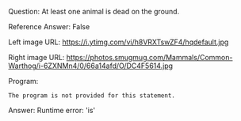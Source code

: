 Question: At least one animal is dead on the ground.

Reference Answer: False

Left image URL: https://i.ytimg.com/vi/h8VRXTswZF4/hqdefault.jpg

Right image URL: https://photos.smugmug.com/Mammals/Common-Warthog/i-6ZXNMn4/0/66a14afd/O/DC4F5614.jpg

Program:

```
The program is not provided for this statement.
```
Answer: Runtime error: 'is'

